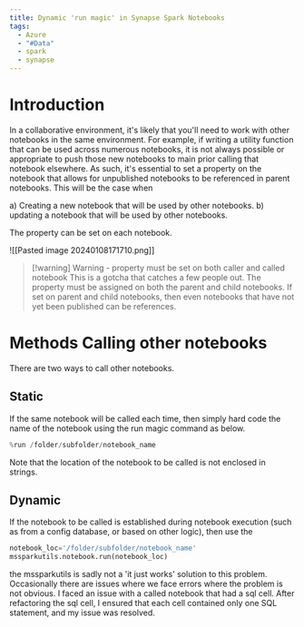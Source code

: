 ```yaml
---
title: Dynamic 'run magic' in Synapse Spark Notebooks
tags:
  - Azure
  - "#Data"
  - spark
  - synapse
---
```

# Introduction

In a collaborative environment, it's likely that you'll need to work with other notebooks in the same environment. For example, if writing a utility function that can be used across numerous notebooks, it is not always possible or appropriate to push those new notebooks to main prior calling that notebook elsewhere.
As such, it's essential to set a property on the notebook that allows for unpublished notebooks to be referenced in parent notebooks. This will be the case when

a) Creating a new notebook that will be used by other notebooks.
b) updating a notebook that will be used by other notebooks.

The property can be set on each notebook.

![[Pasted image 20240108171710.png]]

> [!warning] Warning - property must be set on both caller and called notebook
> This is a gotcha that catches a few people out. The property must be assigned on both the parent and child notebooks. If set on parent and child notebooks, then even notebooks that have not yet been published can be references.
# Methods Calling other notebooks

There are two ways to call other notebooks.

## Static
If the same notebook will be called each time, then simply hard code the name of the notebook using the run magic command as below.
```python
%run /folder/subfolder/notebook_name
```
Note that the location of the notebook to be called is not enclosed in strings.

## Dynamic
If the notebook to be called is established during notebook execution (such as from a config database, or based on other logic), then use the 
```python
notebook_loc='/folder/subfolder/notebook_name'
mssparkutils.notebook.run(notebook_loc)
```

the mssparkutils is sadly not a 'it just works' solution to this problem. Occasionally there are issues where we face errors where the problem is not obvious. I faced an issue with a called notebook that had a sql cell. After refactoring the sql cell, I ensured that each cell contained only one SQL statement, and my issue was resolved.









